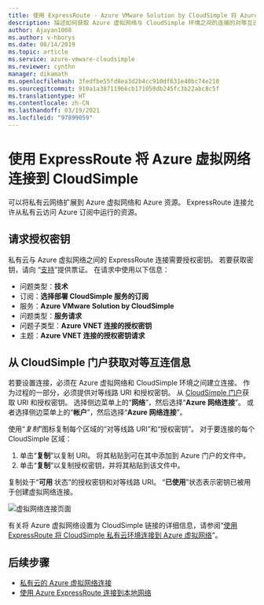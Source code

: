 ```yaml
---
title: 使用 ExpressRoute - Azure VMware Solution by CloudSimple 将 Azure 虚拟网络连接到CloudSimple
description: 描述如何获取 Azure 虚拟网络与 CloudSimple 环境之间的连接的对等互连信息。
author: Ajayan1008
ms.author: v-hborys
ms.date: 08/14/2019
ms.topic: article
ms.service: azure-vmware-cloudsimple
ms.reviewer: cynthn
manager: dikamath
ms.openlocfilehash: 3fedfbe55fd8ea3d2b4cc910df631e40bc74e210
ms.sourcegitcommit: 910a1a38711966cb171050db245fc3b22abc8c5f
ms.translationtype: HT
ms.contentlocale: zh-CN
ms.lasthandoff: 03/19/2021
ms.locfileid: "97899059"
---
```

# <a name="connect-azure-virtual-network-to-cloudsimple-using-expressroute"></a>使用 ExpressRoute 将 Azure 虚拟网络连接到 CloudSimple

可以将私有云网络扩展到 Azure 虚拟网络和 Azure 资源。 ExpressRoute 连接允许从私有云访问 Azure 订阅中运行的资源。

## <a name="request-authorization-key"></a>请求授权密钥

私有云与 Azure 虚拟网络之间的 ExpressRoute 连接需要授权密钥。 若要获取密钥，请向 “<a href="https://portal.azure.com/#blade/Microsoft_Azure_Support/HelpAndSupportBlade/newsupportrequest" target="_blank">支持</a>”提供票证。  在请求中使用以下信息：

* 问题类型：**技术**
* 订阅：**选择部署 CloudSimple 服务的订阅**
* 服务：**Azure VMware Solution by CloudSimple**
* 问题类型：**服务请求**
* 问题子类型：**Azure VNET 连接的授权密钥**
* 主题：**Azure VNET 连接的授权密钥请求**

## <a name="get-peering-information-from-cloudsimple-portal"></a>从 CloudSimple 门户获取对等互连信息

若要设置连接，必须在 Azure 虚拟网络和 CloudSimple 环境之间建立连接。  作为过程的一部分，必须提供对等线路 URI 和授权密钥。 从 [CloudSimple 门户](access-cloudsimple-portal.md)获取 URI 和授权密钥。  选择侧边菜单上的“**网络**”，然后选择“**Azure 网络连接**”。 或者选择侧边菜单上的“**帐户**”，然后选择“**Azure 网络连接**”。

使用“*复制*”图标复制每个区域的“对等线路 URI”和“授权密钥”。 对于要连接的每个 CloudSimple 区域：

1. 单击“**复制**”以复制 URI。 将其粘贴到可在其中添加到 Azure 门户的文件中。  
2. 单击“**复制**”以复制授权密钥，并将其粘贴到该文件中。

复制处于“**可用** 状态”的授权密钥和对等线路 URI。  “**已使用**”状态表示密钥已被用于创建虚拟网络连接。

![虚拟网络连接页面](media/virtual-network-connection.png)

有关将 Azure 虚拟网络设置为 CloudSimple 链接的详细信息，请参阅“[使用 ExpressRoute 将 CloudSimple 私有云环境连接到 Azure 虚拟网络](azure-expressroute-connection.md)”。

## <a name="next-steps"></a>后续步骤

* [私有云的 Azure 虚拟网络连接](azure-expressroute-connection.md)
* [使用 Azure ExpressRoute 连接到本地网络](on-premises-connection.md)
